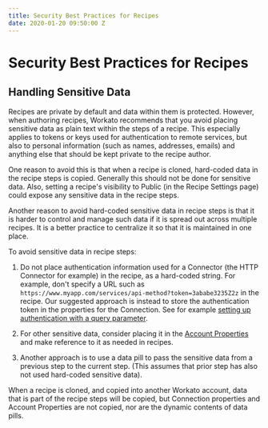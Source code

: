 ```yaml
---
title: Security Best Practices for Recipes
date: 2020-01-20 09:50:00 Z
---
```


# Security Best Practices for Recipes

## Handling Sensitive Data

Recipes are private by default and data
within them is protected. However, when authoring recipes, Workato
recommends that you avoid placing sensitive data as plain text within
the steps of a recipe. This especially applies to tokens or keys used
for authentication to remote services, but also to personal
information (such as names, addresses, emails) and anything else that
should be kept private to the recipe author.

One reason to avoid this is that when a recipe is cloned, hard-coded
data in the recipe steps is copied. Generally this should not be done
for sensitive data. Also, setting a recipe's visibility to Public (in
the Recipe Settings page) could expose any sensitive data in the recipe
steps.

Another reason to avoid hard-coded sensitive data in recipe steps is
that it is harder to control and manage such data if it is spread out
across multiple recipes. It is a better practice to centralize it so
that it is maintained in one place.

To avoid sensitive data in recipe steps:

1. Do not place authentication information used for a Connector (the HTTP Connector for example) in the recipe, as a hard-coded string. For example, don't specify a URL such as `https://www.myapp.com/services/api-method?token=3ababe3235Z2z` in the recipe. Our suggested approach is instead to store the authentication token in the properties for the Connection. See for example [setting up authentication with a query parameter](/developing-connectors/http/connection-setup.md#authentication-type-query-params).

2. For other sensitive data, consider placing it in the [Account Properties](https://docs.workato.com/features/account-properties.md) and make reference to it as needed in recipes.

3. Another approach is to use a data pill to pass the sensitive data from a previous step to the current step. (This assumes that prior step has also not used hard-coded sensitive data).

When a recipe is cloned, and copied into another Workato account, data that is part of the recipe steps will be copied, but Connection properties and Account Properties are not copied, nor are the dynamic contents of data pills. 

